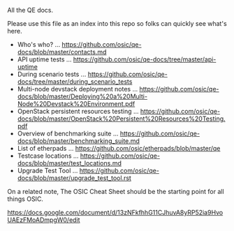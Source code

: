 All the QE docs.

Please use this file as an index into this repo so folks can quickly see what's here.

- Who's who? ... https://github.com/osic/qe-docs/blob/master/contacts.md
- API uptime tests ... https://github.com/osic/qe-docs/tree/master/api-uptime  
- During scenario tests ... https://github.com/osic/qe-docs/tree/master/during_scenario_tests
- Multi-node devstack deployment notes ... https://github.com/osic/qe-docs/blob/master/Deploying%20a%20Multi-Node%20Devstack%20Environment.pdf
- OpenStack persistent resources testing ... https://github.com/osic/qe-docs/blob/master/OpenStack%20Persistent%20Resources%20Testing.pdf
- Overview of benchmarking suite ... https://github.com/osic/qe-docs/blob/master/benchmarking_suite.md
- List of etherpads ... https://github.com/osic/etherpads/blob/master/qe 
- Testcase locations ... https://github.com/osic/qe-docs/blob/master/test_locations.md
- Upgrade Test Tool ... https://github.com/osic/qe-docs/blob/master/upgrade_test_tool.rst


On a related note, The OSIC Cheat Sheet should be the starting point for all things OSIC.

https://docs.google.com/document/d/13zNFkfhhG11CJhuvA8yRP52ia9HvoUAEzFMoADmpgW0/edit
